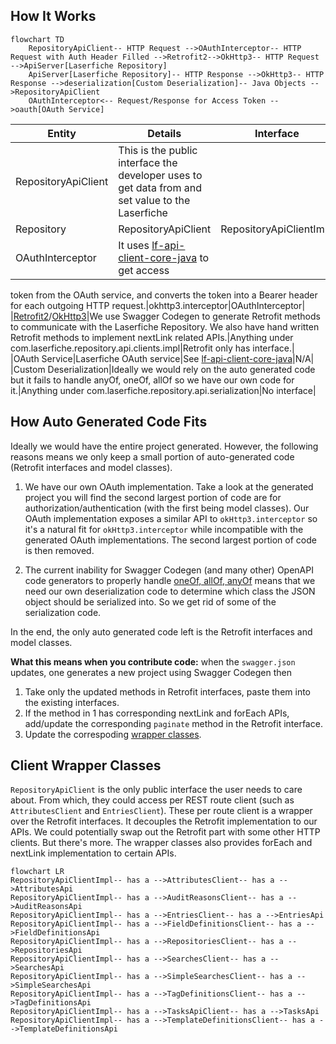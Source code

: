 ## How It Works

```mermaid
flowchart TD
    RepositoryApiClient-- HTTP Request -->OAuthInterceptor-- HTTP Request with Auth Header Filled -->Retrofit2-->OkHttp3-- HTTP Request -->ApiServer[Laserfiche Repository]
    ApiServer[Laserfiche Repository]-- HTTP Response -->OkHttp3-- HTTP Response -->deserialization[Custom Deserialization]-- Java Objects -->RepositoryApiClient
    OAuthInterceptor<-- Request/Response for Access Token -->oauth[OAuth Service]
```

|Entity|Details|Interface|Class|
|-|-|-|-|
|RepositoryApiClient|This is the public interface the developer uses to get data from and set value to the Laserfiche
Repository|RepositoryApiClient|RepositoryApiClientImpl|
|OAuthInterceptor|It uses [lf-api-client-core-java](https://github.com/Laserfiche/lf-api-client-core-java) to get access
token from the OAuth service, and converts the token into a Bearer header for each outgoing HTTP
request.|okhttp3.interceptor|OAuthInterceptor|
|[Retrofit2](https://square.github.io/retrofit/)/[OkHttp3](https://square.github.io/okhttp/)|We use Swagger Codegen to
generate Retrofit methods to communicate with the Laserfiche Repository. We also have hand written Retrofit methods to
implement nextLink related APIs.|Anything under com.laserfiche.repository.api.clients.impl|Retrofit only has interface.|
|OAuth Service|Laserfiche OAuth
service|See [lf-api-client-core-java](https://github.com/Laserfiche/lf-api-client-core-java)|N/A|
|Custom Deserialization|Ideally we would rely on the auto generated code but it fails to handle anyOf, oneOf, allOf so
we have our own code for it.|Anything under com.laserfiche.repository.api.serialization|No interface|

## How Auto Generated Code Fits

Ideally we would have the entire project generated. However, the following reasons means we only keep a small portion of
auto-generated code (Retrofit interfaces and model classes).

1. We have our own OAuth implementation. Take a look at the generated project you will find the second largest portion
   of code are for authorization/authentication (with the first being model classes). Our OAuth implementation exposes a
   similar API to `okHttp3.interceptor` so it's a natural fit for `okHttp3.interceptor` while incompatible with the
   generated OAuth implementations. The second largest portion of code is then removed.

2. The current inability for Swagger Codegen (and many other) OpenAPI code generators to properly
   handle [oneOf, allOf, anyOf](https://swagger.io/docs/specification/data-models/oneof-anyof-allof-not/) means that we
   need our own deserialization code to determine which class the JSON object should be serialized into. So we get rid
   of some of the serialization code.

In the end, the only auto generated code left is the Retrofit interfaces and model classes.

**What this means when you contribute code:** when the `swagger.json` updates, one generates a new project using Swagger
Codegen then

1. Take only the updated methods in Retrofit interfaces, paste them into the existing interfaces.
2. If the method in 1 has corresponding nextLink and forEach APIs, add/update the corresponding `paginate` method in the
   Retrofit interface.
3. Update the correspoding [wrapper classes](#client-wrapper-classes).

## Client Wrapper Classes

`RepositoryApiClient` is the only public interface the user needs to care about. From which, they could access per REST
route client (such as `AttributesClient` and `EntriesClient`). These per route client is a wrapper over the Retrofit
interfaces. It decouples the Retrofit implementation to our APIs. We could potentially swap out the Retrofit part with
some other HTTP clients. But there's more. The wrapper classes also provides forEach and nextLink implementation to
certain APIs.

```mermaid
flowchart LR
RepositoryApiClientImpl-- has a -->AttributesClient-- has a -->AttributesApi
RepositoryApiClientImpl-- has a -->AuditReasonsClient-- has a -->AuditReasonsApi
RepositoryApiClientImpl-- has a -->EntriesClient-- has a -->EntriesApi
RepositoryApiClientImpl-- has a -->FieldDefinitionsClient-- has a -->FieldDefinitionsApi
RepositoryApiClientImpl-- has a -->RepositoriesClient-- has a -->RepositoriesApi
RepositoryApiClientImpl-- has a -->SearchesClient-- has a -->SearchesApi
RepositoryApiClientImpl-- has a -->SimpleSearchesClient-- has a -->SimpleSearchesApi
RepositoryApiClientImpl-- has a -->TagDefinitionsClient-- has a -->TagDefinitionsApi
RepositoryApiClientImpl-- has a -->TasksApiClient-- has a -->TasksApi
RepositoryApiClientImpl-- has a -->TemplateDefinitionsClient-- has a -->TemplateDefinitionsApi
```
